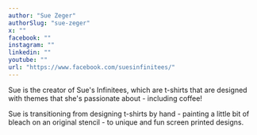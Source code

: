 ```yaml
---
author: "Sue Zeger"
authorSlug: "sue-zeger"
x: ""
facebook: ""
instagram: ""
linkedin: ""
youtube: ""
url: "https://www.facebook.com/suesinfinitees/"
---
```


Sue is the creator of Sue's Infinitees, which are t-shirts that are designed with themes that she's passionate about - including coffee!

Sue is transitioning from designing t-shirts by hand - painting a little bit of bleach on an original stencil - to unique and fun screen printed designs.
